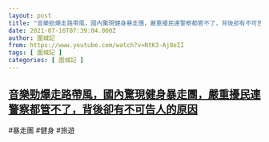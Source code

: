 ```yaml
---
layout: post
title: "音樂勁爆走路帶風，國內驚現健身暴走團，嚴重擾民連警察都管不了，背後卻有不可告人的原因"
date: 2021-07-16T07:39:04.000Z
author: 圍城記
from: https://www.youtube.com/watch?v=NtK3-Aj8eII
tags: [ 圍城記 ]
categories: [ 圍城記 ]
---
```

<!--1626421144000-->
[音樂勁爆走路帶風，國內驚現健身暴走團，嚴重擾民連警察都管不了，背後卻有不可告人的原因](https://www.youtube.com/watch?v=NtK3-Aj8eII)
------

<div>
#暴走團 #健身 #旅遊
</div>
